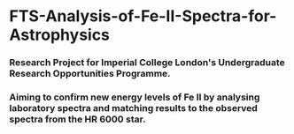 # FTS-Analysis-of-Fe-II-Spectra-for-Astrophysics
### Research Project for Imperial College London's Undergraduate Research Opportunities Programme. 
### Aiming to confirm new energy levels of Fe II by analysing laboratory spectra and matching results to the observed spectra from the HR 6000 star.
